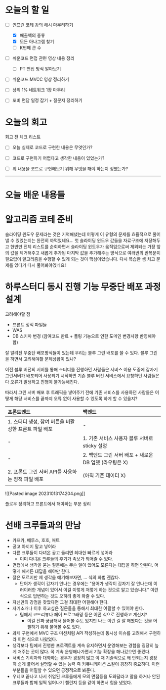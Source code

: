 
# 오늘의 할 일

- [ ] 인프런 코테 강의 해시 마무리하기
	- [x] 매출액의 종류
	- [x] 모든 아나그램 찾기
	- [ ] K번째 큰 수 
- [ ] 쉬운코드 면접 관련 영상 내용 정리
	- [ ] PT 면접 방식 알아보기
- [ ] 쉬운코드 MVCC 영상 정리하기
- [ ] 상위 1% 네트워크 1장 마무리
- [ ] 포비 면담 일정 잡기 + 질문지 정리하기


# 오늘의 회고

회고 전 체크 리스트
- [ ] 오늘 실제로 코드로 구현한 내용은 무엇인가?
- [ ] 코드로 구현하기 어렵다고 생각한 내용이 있었는가?
- [ ] 위 내용을 코드로 구현해보기 위해 무엇을 해야 하는지 정했는가?




---
# 오늘 배운 내용들

# 알고리즘 코테 준비

슬라이딩 윈도우 문제라는 것은 기억해냈는데 어떻게 이 유형의 문제를 효율적으로 풀어낼 수 있었는지는 완전히 까먹었네요... 첫 슬라이딩 윈도우 값들을 자료구조에 저장해두고 한번만 전체 리스트를 순회하면서 슬라이딩 윈도우가 움직임으로써 제외되는 가장 앞의 값을 제거해주고 새롭게 추가된 마지막 값을 추가해주는 방식으로 여러번의 반복문이 필요없이 알고리즘을 수행할 수 있게 되는 것이 핵심이었습니다. 다시 복습한 셈 치고 문제를 있다가 다시 풀어봐야겠네요!



# 하루스터디 동시 진행 기능 무중단 배포 과정 설계

고려해야할 점
- 프론트 정적 파일들
- WAS
- DB 스키마 변경 (참여코드 만료 + 폴링 기능으로 인한 도메인 변경사항 반영해야 함)


잘 알려진 무중단 배포방식들이 있는데 우리는 블루 그린 배포를 쓸 수 있다.
블루 그린을 하면서 고려해야할 문제상황이 있나?

이전 블루 버전의 서버를 통해 스터디를 진행하던 사람들은 서비스 이용 도중에 갑자기 그린서버가 배포되어 사용되기 시작하면 기존 블루 버전 서비스에서 요청하던 사람들은 다 오류가 발생하고 진행이 불가능해진다.

따라서 그린 서버 배포 후 트래픽을 넣어주기 전에 기존 서비스를 사용하던 사람들은 어떻게 해당 서비스를 끝까지 오류 없이 사용할 수 있도록 하게 할 수 있을지?


| 프론트엔드                                            | 백엔드                                                 |
|:----------------------------------------------------- |:------------------------------------------------------ |
| 1. 스터디 생성, 참여 버튼을 비활성한 프론트 파일 배포 | -                                                      |
| -                                                     | 1. 기존 서비스 사용자 블루 서버로 sticky 설정          |
| -                                                     | 2. 백엔드 그린 서버 배포 + 새로운 DB 업뎃 (라우팅은 X) |
| 2. 프론트 그린 서버 API를 사용하는 정적 파일 배포     |       (아직 기존 데이터 X)                                              |
|                                                       |                                                        |




![[Pasted image 20231013174204.png]]

플로우 정리하고
프론트에서 해야하는 부분 정리



# 선배 크루들과의 만남

- 카프카, 베루스, 호호, 매트
- 공고 아끼지 말고 넣어라
- 다른 크루들이 다녀온 공고 들리면 최대한 빠르게 넣어라
	- 이미 다녀온 크루들의 후기가 족보가 되어줄 수 있다.
- 면접에서 생각을 묻는 질문에는 무슨 일이 있어도 모른다는 대답을 하면 안된다. 어떻게 해서든 대답을 해야만 한다.
- 잘은 모르지만 제 생각을 얘기해보자면, ... 식의 화법 괜찮다.
	- 단어가 생각이 갑자기 안나는 경우에는 "용어가 생각이 갑자기 잘 안나는데 이러이러한 개념이 있어서 이걸 이렇게 저렇게 하는 것으로 알고 있습니다." 이런 식으로 답변하는 것도 오히려 좋게 봐줄 수 있다.
- 자신만의 강점을 찾았다면 그걸 최대한 어필해야 한다.
- 자기소개나 이후 하고싶은 질문들을 통해서 최대한 어필할 수 있어야 한다. 
	- 팀에서 코드리뷰나 페어 프로그래밍 등은 어떤 식으로 진행하고 계신지?
		- 이걸 진짜 궁금해서 물어볼 수도 있지만 나는 이런 걸 잘 해봤다는 것을 어필하기 위해 물어볼 수도 있다.
- 과제 구현에서 MVC 구조 미션처럼 API 작성하는데 동시성 이슈를 고려해서 구현하라 이런 식으로 나왔었다.
- 생각보다 팀에서 진행한 프로젝트를 계속 유지하면서 운영해보는 경험을 굉장히 높게 쳐주는 곳이 많다. 꼭 계속 운영해나가면서 기능 확장을 해나갔으면 좋겠다.
- 서비스 기획자와 대화하는 경우가 굉장히 많고 이 때 기술적으로 왜 안되는지 굉장히 쉽게 풀어서 설명할 수 있는 능력 즉 커뮤니케이션 스킬이 굉장히 중요하다. 이런 부분들을 어필할 수 있으면 긍정적으로 봐준다. 
- 우테코 끝나고 나서 취업된 크루들에게 모의 면접등을 도와달라고 말을 하거나 안된 크루들과 함께 일찍 일어나기 챌린지 등을 같이 하면서 힘을 냈었다.























